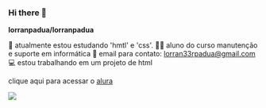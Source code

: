 ### Hi there 👋

**lorranpadua/lorranpadua** 

🔭 atualmente estou estudando 'hmtl' e 'css'.
👨‍🎓 aluno do curso manutenção e suporte em informática
📧 email para contato: lorran33rpadua@gmail.com
💻 estou trabalhando em um projeto de html

clique aqui para acessar o [alura](https://www.alura.com.br)





![](https://tenor.com/pt-BR/view/get-with-the-program-benny-fairfax-get-with-it-get-a-clue-gif-25601246)

